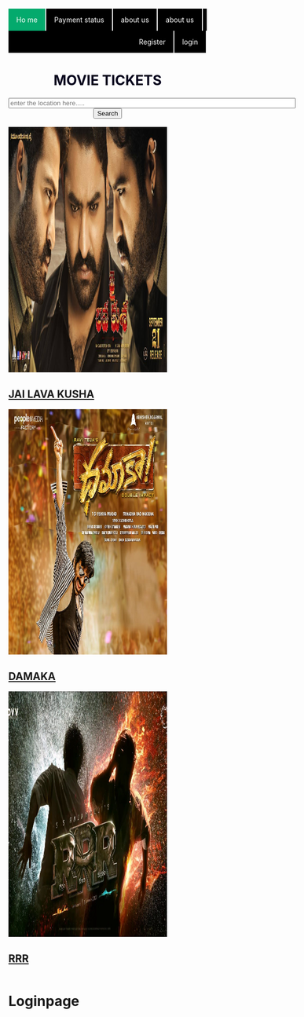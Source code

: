 
<html lang="en">
<head>
 <meta charset="UTF-8">
 <meta http-equiv="X-UA-Compatible" content="IE=edge">
 <meta name="viewport" content="width=device-width, initial-scale=1.0">
 <title>ONLINE MOVIE TICKET BOOKING</title>
 <style>
 body {
 background-image: url(B.jpg);
 background-size:cover;
 }
 </style>
 <style>
 * {
 box-sizing: border-box;
 }
 
 .column {
 float: left;
 width: 33.33%;
 padding: 5px;
 }
 .row::after {
 content: "";
 clear: both;
 display: table;
 }
 ul {
 list-style-type: none;
 margin: 0;
 padding: 0;
 overflow: hidden;
 background-color: black;
 }
 li {
 float: left;
 border-right: 2px solid whitesmoke;
 }
 li a {
 display: block;
 color: white;
 text-align: center;
 padding: 14px 16px;
 text-decoration: none;
 }
 li a:hover {
 background-color: #111;
 }
 .active{
 background-color: #04AA6D;
 } 
 </style>
</head>
<body>
 <ul>
 <li><a class="active" 
href="file:///C:/Users/Pradeep/Desktop/web%20technologies/MOVIE%20TICKET.HTML#home">Ho
me</a></li>
 <li><a href="#news">Payment status</a></li>
 <li><a href="#contact">about us</a></li>
 <li><a href="#contact">about us</a></li>
 <li style="float:right"><a href="file:///C:/Users/DELL/OneDrive/Desktop/web/log.html">login</a></li>
 <li style="float:right" ><a href="file:///C:/Users/DELL/OneDrive/Desktop/web/reg.html">Register</a></li>
 </ul>
 <center><h1 style="color:#03001C">MOVIE TICKETS</h1></center>
 <div align="center">
 <input type="text" placeholder="enter the location here....." size="70">
 <button class="search1">Search</button><br><br>
 </div>
 <form class="container">
 <div class="row">
 <div class="column">
 <img src="2.jpg" alt="jai lava kusha" style="width: 80%"height="500">
 <h2><a href="file:///C:/Users/DELL/OneDrive/Desktop/web/JAI.html" 
target="_blank">JAI LAVA KUSHA</a></h2>
 </div>
 </form>
 <div class="column">
 <img src="1.jpg" alt="damaka" style="width:80%"height="500">
 <h2><a href="file:///C:/Users/DELL/OneDrive/Desktop/web/damaka.html" 
target="_blank">DAMAKA</a></h2>
 </div>
 <div class="column">
 <img src="rrrhd.JPG" alt="RRR" style="width:80%"height="500">
 <h2><a href="file:///C:/Users/DELL/OneDrive/Desktop/web/rrr.htmlL" 
target="_blank">RRR</a></h2>
 </div>
 </div>
</body>
</html>




  
# Loginpage





